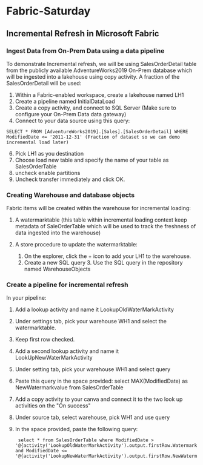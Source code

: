 # Fabric-Saturday

## Incremental Refresh in Microsoft Fabric
### Ingest Data from On-Prem Data using a data pipeline
  To demonstrate Incremental refresh, we will be using  SalesOrderDetail table from the publicly available AdventureWorks2019 On-Prem database which will be ingested into a lakehouse using copy activity. 
  A fraction of the SalesOrderDetail will be used: 
  
  1. Within a Fabric-enabled workspace, create a lakehouse named LH1
  2. Create a pipeline named InitialDataLoad 
  3. Create a copy activity, and connect to SQL Server (Make sure to configure your On-Prem Data data gateway)
  4. Connect to your data source using this query: 

    SELECT * FROM [AdventureWorks2019].[Sales].[SalesOrderDetail] WHERE ModifiedDate <= '2011-12-31' (Fraction of dataset so we can demo incremental load later) 
      
  6. Pick LH1 as you destination
  7. Choose load new table and specify the name of your table as SalesOrderTable
  8. uncheck enable partitions
  9. Uncheck transfer immediately and click OK. 

### Creating Warehouse and database objects
  Fabric items will be created within the warehouse for incremental loading:
  
  1. A watermarktable (this table within incremental loading context keep metadata of SaleOrderTable which will be used to track the freshness of data ingested into the warehouse)
  2. A store procedure to update the watermarktable:

     1. On the explorer, click the + icon to add your LH1 to the warehouse.
     2. Create a new SQL query
          3. Use the SQL query in the repository named WarehouseObjects
          
### Create a pipeline for incremental refresh 
  In your pipeline: 

  1. Add a lookup activity and name it LookupOldWaterMarkActivity
  2. Under settings tab, pick your warehouse WH1 and select the watermarktable.
  3. Keep first row checked.
  4. Add a second lookup activity and name it LookUpNewWaterMarkActivity
  5. Under setting tab, pick your warehouse WH1 and select query 
  6. Paste this query in the space provided: select MAX(ModifiedDate) as NewWatermarkvalue from SalesOrderTable
  7. Add a copy activity to your canva and connect it to the two look up activities on the "On success"
  8. Under source tab, select warehouse,  pick WH1 and use query
  9. In the space provided, paste the following query:
     
          select * from SalesOrderTable where ModifiedDate > '@{activity('LookupOldWaterMarkActivity').output.firstRow.WatermarkValue}' and ModifiedDate <= '@{activity('LookupNewWaterMarkActivity').output.firstRow.NewWatermarkvalue}'

  
